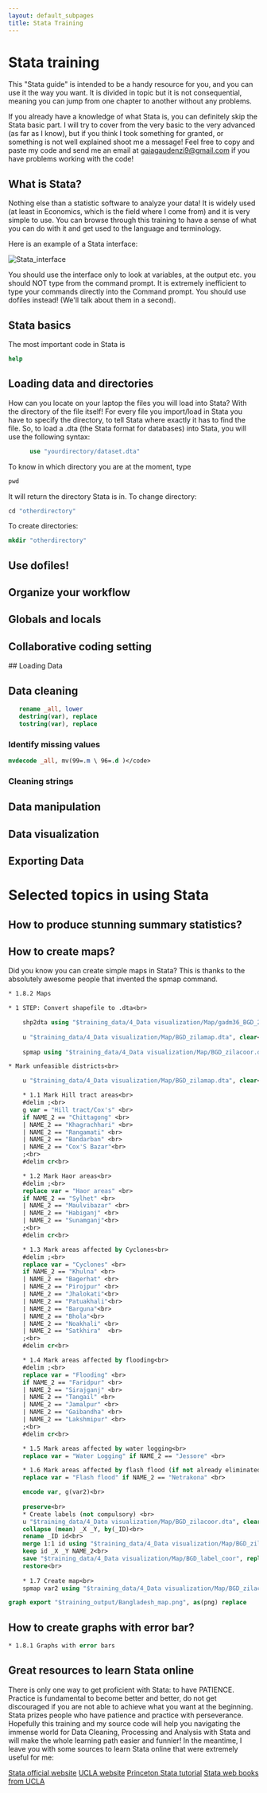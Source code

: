 ```yaml
---
layout: default_subpages
title: Stata Training
---
```


# Stata training

This "Stata guide" is intended to be a handy resource for you, and you can use it the way you want. It is divided in topic but it is not consequential, meaning you can jump from one chapter to another without any problems. 

If you already have a knowledge of what Stata is, you can definitely skip the Stata basic part. I will try to cover from the very basic to the very advanced (as far as I know), but if you think I took something for granted, or something is not well explained shoot me a message! Feel free to copy and paste my code and send me an email at gaiagaudenzi9@gmail.com if you have problems working with the code! 

## What is Stata? 
Nothing else than a statistic software to analyze your data! It is widely used (at least in Economics, which is the field where I come from) and it is very simple to use. You can browse through this training to have a sense of what you can do with it and get used to the language and terminology. 
	
Here is an example of a Stata interface:

![Stata_interface]({{site.url}}/images/Stata1.png)
	
You should use the interface only to look at variables, at the output etc. you should NOT type from the command prompt. It is extremely inefficient to type your commands directly into the Command prompt. You should use dofiles instead! (We'll talk about them in a second).


## Stata basics 

The most important code in Stata is 

```stata
help
```
## Loading data and directories

How can you locate on your laptop the files you will load into Stata? With the directory of the file itself! For every file you import/load in Stata you have to specify the directory, to tell Stata where exactly it has to find the file. So, to load a .dta (the Stata format for databases) into Stata, you will use the following syntax:

```stata
      use "yourdirectory/dataset.dta"
```

To know in which directory you are at the moment, type

```stata
pwd
```
It will return the directory Stata is in. To change directory:

```stata
cd "otherdirectory"
```
To create directories:
 ```stata
mkdir "otherdirectory"
```

## Use dofiles! 

## Organize your workflow

## Globals and locals 

## Collaborative coding setting 

## Loading Data 

## Data cleaning 

 ```stata
    rename _all, lower 
    destring(var), replace
    tostring(var), replace 
```
### Identify missing values 
 ```stata
mvdecode _all, mv(99=.m \ 96=.d )</code>
```
### Cleaning strings 

## Data manipulation 

## Data visualization 

## Exporting Data 

# Selected topics in using Stata

## How to produce stunning summary statistics? 

## How to create maps?
Did you know you can create simple maps in Stata? This is thanks to the absolutely awesome people that invented the spmap command. 
```stata
* 1.8.2 Maps

* 1 STEP: Convert shapefile to .dta<br>

	shp2dta using "$training_data/4_Data visualization/Map/gadm36_BGD_2.shp", data("$training_data/4_Data visualization/Map/BGD_zilamap") coor("$training_data/4_Data visualization/Map/BGD_zilacoor") replace genid(id)<br>
	
	u "$training_data/4_Data visualization/Map/BGD_zilamap.dta", clear<br>
	
	spmap using "$training_data/4_Data visualization/Map/BGD_zilacoor.dta" , id(id) <br>

* Mark unfeasible districts<br>

	u "$training_data/4_Data visualization/Map/BGD_zilamap.dta", clear<br>

	* 1.1 Mark Hill tract areas<br>
	#delim ;<br>
	g var = "Hill tract/Cox's" <br>
	if NAME_2 == "Chittagong" <br>
	| NAME_2 == "Khagrachhari" <br>
	| NAME_2 == "Rangamati" <br>
	| NAME_2 == "Bandarban" <br>
	| NAME_2 == "Cox'S Bazar"<br>
	;<br>
	#delim cr<br>

	* 1.2 Mark Haor areas<br>
	#delim ;<br>
	replace var = "Haor areas" <br>
	if NAME_2 == "Sylhet" <br>
	| NAME_2 == "Maulvibazar" <br>
	| NAME_2 == "Habiganj" <br>
	| NAME_2 == "Sunamganj"<br>
	;<br>
	#delim cr<br>

	* 1.3 Mark areas affected by Cyclones<br>
	#delim ;<br>
	replace var = "Cyclones" <br>
	if NAME_2 == "Khulna" <br>
	| NAME_2 == "Bagerhat" <br>
	| NAME_2 == "Pirojpur" <br>
	| NAME_2 == "Jhalokati"<br>
	| NAME_2 == "Patuakhali"<br>
	| NAME_2 == "Barguna"<br>
	| NAME_2 == "Bhola"<br>
	| NAME_2 == "Noakhali" <br>
	| NAME_2 == "Satkhira"  <br>
	;<br>
	#delim cr<br>

	* 1.4 Mark areas affected by flooding<br>
	#delim ;<br>
	replace var = "Flooding" <br>
	if NAME_2 == "Faridpur" <br>
	| NAME_2 == "Sirajganj" <br>
	| NAME_2 == "Tangail" <br>
	| NAME_2 == "Jamalpur" <br>
	| NAME_2 == "Gaibandha" <br>
	| NAME_2 == "Lakshmipur" <br>
	;<br>
	#delim cr<br>

	* 1.5 Mark areas affected by water logging<br>
	replace var = "Water Logging" if NAME_2 == "Jessore" <br>

	* 1.6 Mark areas affected by flash flood (if not already eliminated)<br>
	replace var = "Flash flood" if NAME_2 == "Netrakona" <br>

	encode var, g(var2)<br>
	
	preserve<br>
	* Create labels (not compulsory) <br>
	u "$training_data/4_Data visualization/Map/BGD_zilacoor.dta", clear<br>
	collapse (mean) _X _Y, by(_ID)<br>
	rename _ID id<br>
	merge 1:1 id using "$training_data/4_Data visualization/Map/BGD_zilamap.dta"<br>
	keep id _X _Y NAME_2<br>
	save "$training_data/4_Data visualization/Map/BGD_label_coor", replace<br>
	restore<br>
	
	* 1.7 Create map<br>
	spmap var2 using "$training_data/4_Data visualization/Map/BGD_zilacoor.dta" , id(id) clmethod(unique)  ocolor(gs8 ..) fcolor(Pastel2) ndocolor(gs8 ..) name(base, replace) ndlab("Available districts") title({bf:Logistically unfeasible districts}) label(data("$training_data/4_Data visualization/Map/BGD_label_coor.dta") label(NAME_2) xcoord(_X) ycoord(_Y) length(20) size(*0.5) gap(*1) color(black)) legend(pos(7))<br>

graph export "$training_output/Bangladesh_map.png", as(png) replace
```
## How to create graphs with error bar? 

```stata
* 1.8.1 Graphs with error bars
```

## Great resources to learn Stata online
There is only one way to get proficient with Stata: to have PATIENCE. Practice is fundamental to become better and better, do not get discouraged if you are not able to achieve what you want at the beginning. Stata prizes people who have patience and practice with perseverance. Hopefully this training and my source code will help you navigating the immense world for Data Cleaning, Processing and Analysis with Stata and will make the whole learning path easier and funnier! In the meantime, I leave you with some sources to learn Stata online that were extremely useful for me:

[Stata official website](https://www.stata.com/links/resources-for-learning-stata/)
[UCLA website](https://stats.idre.ucla.edu/stata/)
[Princeton Stata tutorial](http://www.princeton.edu/~otorres/Stata/)
[Stata web books from UCLA](https://stats.idre.ucla.edu/stata/webbooks/)
